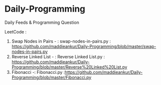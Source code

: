# Daily-Programming
Daily Feeds &amp; Programming Question

LeetCode :
   1. Swap Nodes in Pairs  - : swap-nodes-in-pairs.py : https://github.com/maddieankur/Daily-Programming/blob/master/swap-nodes-in-pairs.py
   2. Reverse Linked List  - : Reverse Linked List.py : https://github.com/maddieankur/Daily-Programming/blob/master/Reverse%20Linked%20List.py
   3. Fibonacci -: Fibonacci.py :https://github.com/maddieankur/Daily-Programming/blob/master/Fibonacci.py
